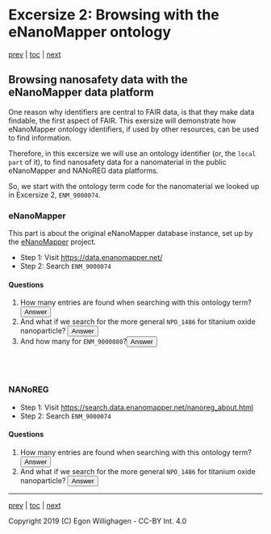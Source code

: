 # Excersize 2: Browsing with the eNanoMapper ontology

[prev](browsing.md) | [toc](./README.md) | [next](scholia.md)

<script>
  function toggleAnswer(id) {
  var answer = document.getElementById(id);
  if (answer.style.visibility === "hidden" ||
      answer.style.visibility === "none") {
    answer.style.visibility = "visible";
  } else {
    answer.style.visibility = "hidden";
  }
}
</script>

## Browsing nanosafety data with the eNanoMapper data platform

One reason why identifiers are central to FAIR data, is that they make data findable, the first
aspect of FAIR. This exersize will demonstrate how eNanoMapper ontology identifiers, if used by
other resources, can be used to find information.

Therefore, in this excersize we will use an ontology identifier (or, the `local part` of it),
to find nanosafety data for a nanomaterial in the public eNanoMapper and NANoREG data platforms.

So, we start with the ontology term code for the nanomaterial we looked up in Excersize 2, `ENM_9000074`.

### eNanoMapper

This part is about the original eNanoMapper database instance, set up by the
[eNanoMapper](http://enanomapper.net/) project.

* Step 1: Visit https://data.enanomapper.net/
* Step 2: Search `ENM_9000074`

#### Questions

1. How many entries are found when searching with this ontology term? <button onclick="toggleAnswer('q1')">Answer</button><span id="q1" style="visibility: hidden">None</span>
2. And what if we search for the more general `NPO_1486` for titanium oxide nanoparticle? <button onclick="toggleAnswer('q1')">Answer</button><span id="q1" style="visibility: hidden">This finds 32 nanomaterials.</span>
3. And how many for `ENM_9000080`?<button onclick="toggleAnswer('q2')">Answer</button><span id="q2" style="visibility: hidden">One material, https://data.enanomapper.net/substance/ENM3-d4c0bc69-bdaf-372f-b8c4-73ea0c8f5a06, which came from a EU NSC Young Scientist conference constribution.</span>

### NANoREG

* Step 1: Visit https://search.data.enanomapper.net/nanoreg_about.html
* Step 2: Search `ENM_9000074`

#### Questions

1. How many entries are found when searching with this ontology term? <button onclick="toggleAnswer('q1')">Answer</button><span id="q1" style="visibility: hidden">Also none</span>
2. And what if we search for the more general `NPO_1486` for titanium oxide nanoparticle? <button onclick="toggleAnswer('q1')">Answer</button><span id="q1" style="visibility: hidden">This finds 140 nanomaterials.</span>

---

[prev](browsing.md) | [toc](./README.md) | [next](scholia.md)

Copyright 2019 (C) Egon Willighagen - CC-BY Int. 4.0
